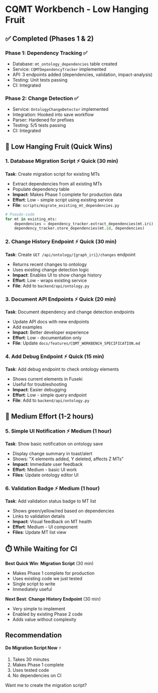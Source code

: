# CQMT Workbench - Low Hanging Fruit

## ✅ Completed (Phases 1 & 2)

### Phase 1: Dependency Tracking ✅
- Database: `mt_ontology_dependencies` table created
- Service: `CQMTDependencyTracker` implemented
- API: 3 endpoints added (dependencies, validation, impact-analysis)
- Testing: Unit tests passing
- CI: Integrated

### Phase 2: Change Detection ✅
- Service: `OntologyChangeDetector` implemented
- Integration: Hooked into save workflow
- Parser: Hardened for prefixes
- Testing: 5/5 tests passing
- CI: Integrated

## 🎯 Low Hanging Fruit (Quick Wins)

### 1. Database Migration Script ⚡ Quick (30 min)
**Task**: Create migration script for existing MTs
- Extract dependencies from all existing MTs
- Populate dependency table
- **Impact**: Makes Phase 1 complete for production data
- **Effort**: Low - simple script using existing service
- **File**: `scripts/migrate_existing_mt_dependencies.py`

```python
# Pseudo-code
for mt in existing_mts:
    dependencies = dependency_tracker.extract_dependencies(mt.iri)
    dependency_tracker.store_dependencies(mt.id, dependencies)
```

### 2. Change History Endpoint ⚡ Quick (30 min)
**Task**: Create `GET /api/ontology/{graph_iri}/changes` endpoint
- Returns recent changes to ontology
- Uses existing change detection logic
- **Impact**: Enables UI to show change history
- **Effort**: Low - wraps existing service
- **File**: Add to `backend/api/ontology.py`

### 3. Document API Endpoints ⚡ Quick (20 min)
**Task**: Document dependency and change detection endpoints
- Update API docs with new endpoints
- Add examples
- **Impact**: Better developer experience
- **Effort**: Low - documentation only
- **File**: Update `docs/features/CQMT_WORKBENCH_SPECIFICATION.md`

### 4. Add Debug Endpoint ⚡ Quick (15 min)
**Task**: Add debug endpoint to check ontology elements
- Shows current elements in Fuseki
- Useful for troubleshooting
- **Impact**: Easier debugging
- **Effort**: Low - simple query endpoint
- **File**: Add to `backend/api/ontology.py`

## 🚀 Medium Effort (1-2 hours)

### 5. Simple UI Notification ⚡ Medium (1 hour)
**Task**: Show basic notification on ontology save
- Display change summary in toast/alert
- Shows: "X elements added, Y deleted, affects Z MTs"
- **Impact**: Immediate user feedback
- **Effort**: Medium - basic UI work
- **Files**: Update ontology editor UI

### 6. Validation Badge ⚡ Medium (1 hour)
**Task**: Add validation status badge to MT list
- Shows green/yellow/red based on dependencies
- Links to validation details
- **Impact**: Visual feedback on MT health
- **Effort**: Medium - UI component
- **Files**: Update MT list view

## ⏱️ While Waiting for CI

**Best Quick Win**: **Migration Script** (30 min)
- Makes Phase 1 complete for production
- Uses existing code we just tested
- Single script to write
- Immediately useful

**Next Best**: **Change History Endpoint** (30 min)
- Very simple to implement
- Enabled by existing Phase 2 code
- Adds value without complexity

## Recommendation

**Do Migration Script Now** ⚡
1. Takes 30 minutes
2. Makes Phase 1 complete
3. Uses tested code
4. No dependencies on CI

Want me to create the migration script?
